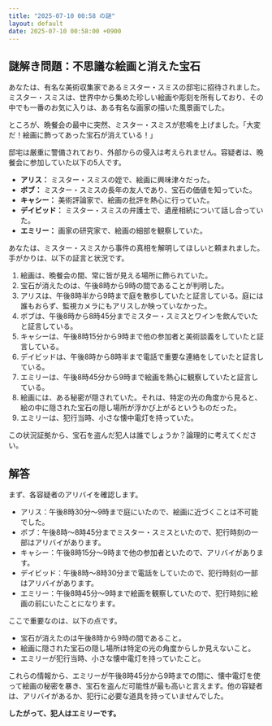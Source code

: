 ```yaml
---
title: "2025-07-10 00:58 の謎"
layout: default
date: 2025-07-10 00:58:00 +0900
---
```

## 謎解き問題：不思議な絵画と消えた宝石

あなたは、有名な美術収集家であるミスター・スミスの邸宅に招待されました。ミスター・スミスは、世界中から集めた珍しい絵画や彫刻を所有しており、その中でも一番のお気に入りは、ある有名な画家の描いた風景画でした。

ところが、晩餐会の最中に突然、ミスター・スミスが悲鳴を上げました。「大変だ！絵画に飾ってあった宝石が消えている！」

邸宅は厳重に警備されており、外部からの侵入は考えられません。容疑者は、晩餐会に参加していた以下の5人です。

*   **アリス：** ミスター・スミスの姪で、絵画に興味津々だった。
*   **ボブ：** ミスター・スミスの長年の友人であり、宝石の価値を知っていた。
*   **キャシー：** 美術評論家で、絵画の批評を熱心に行っていた。
*   **デイビッド：** ミスター・スミスの弁護士で、遺産相続について話し合っていた。
*   **エミリー：** 画家の研究家で、絵画の細部を観察していた。

あなたは、ミスター・スミスから事件の真相を解明してほしいと頼まれました。手がかりは、以下の証言と状況です。

1.  絵画は、晩餐会の間、常に皆が見える場所に飾られていた。
2.  宝石が消えたのは、午後8時から9時の間であることが判明した。
3.  アリスは、午後8時半から9時まで庭を散歩していたと証言している。庭には誰もおらず、監視カメラにもアリスしか映っていなかった。
4.  ボブは、午後8時から8時45分までミスター・スミスとワインを飲んでいたと証言している。
5.  キャシーは、午後8時15分から9時まで他の参加者と美術談義をしていたと証言している。
6.  デイビッドは、午後8時から8時半まで電話で重要な連絡をしていたと証言している。
7.  エミリーは、午後8時45分から9時まで絵画を熱心に観察していたと証言している。
8.  絵画には、ある秘密が隠されていた。それは、特定の光の角度から見ると、絵の中に隠された宝石の隠し場所が浮かび上がるというものだった。
9.  エミリーは、犯行当時、小さな懐中電灯を持っていた。

この状況証拠から、宝石を盗んだ犯人は誰でしょうか？論理的に考えてください。

## 解答

まず、各容疑者のアリバイを確認します。

*   アリス：午後8時30分～9時まで庭にいたので、絵画に近づくことは不可能でした。
*   ボブ：午後8時～8時45分までミスター・スミスといたので、犯行時刻の一部はアリバイがあります。
*   キャシー：午後8時15分～9時まで他の参加者といたので、アリバイがあります。
*   デイビッド：午後8時～8時30分まで電話をしていたので、犯行時刻の一部はアリバイがあります。
*   エミリー：午後8時45分～9時まで絵画を観察していたので、犯行時刻に絵画の前にいたことになります。

ここで重要なのは、以下の点です。

*   宝石が消えたのは午後8時から9時の間であること。
*   絵画に隠された宝石の隠し場所は特定の光の角度からしか見えないこと。
*   エミリーが犯行当時、小さな懐中電灯を持っていたこと。

これらの情報から、エミリーが午後8時45分から9時までの間に、懐中電灯を使って絵画の秘密を暴き、宝石を盗んだ可能性が最も高いと言えます。他の容疑者は、アリバイがあるか、犯行に必要な道具を持っていませんでした。

**したがって、犯人はエミリーです。**
